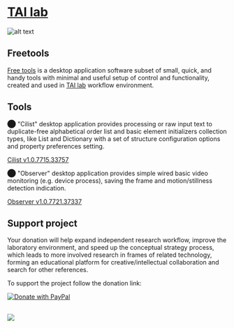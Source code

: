  #  [TAI lab](https://ladooniani.github.io/tailab/) 
 
 ![alt text](https://github.com/ladooniani/tailab/blob/master/assets/toy_artificial_intelligence_lab_logo.png)

## Freetools

[Free tools](https://github.com/ladooniani/freetools/releases) is a desktop application software subset of small, quick, and handy tools with minimal and useful setup of control and functionality, created and used in [TAI lab](https://ladooniani.github.io/tailab/) workflow environment.

## Tools

⬤ "Cilist" desktop application provides processing or raw input text to duplicate-free alphabetical order list and basic element initializers collection types, like List and Dictionary with a set of structure configuration options and property preferences setting.

[Cilist v1.0.7715.33757](https://github.com/ladooniani/freetools/releases/tag/1.0.7715.33757)

⬤ "Observer" desktop application provides simple wired basic video monitoring (e.g. device process), saving the frame and motion/stillness detection indication. 

[Observer v1.0.7721.37337](https://github.com/ladooniani/freetools/releases/tag/1.0.7721.37337)

## Support project

Your donation will help expand independent research workflow, improve the laboratory environment, and speed up the conceptual strategy process, which leads to more involved research in frames of related technology, forming an educational platform for creative/intellectual collaboration and search for other references.

To support the project follow the donation link:

<a href="https://www.paypal.com/cgi-bin/webscr?cmd=_s-xclick&hosted_button_id=GRGH6SL9EL72U">
  <img src="https://www.paypalobjects.com/en_US/i/btn/btn_donate_SM.gif" alt="Donate with PayPal" /><br><br>
</a>

![](https://visitor-badge.laobi.icu/badge?page_id=ladooniani.freetools)

